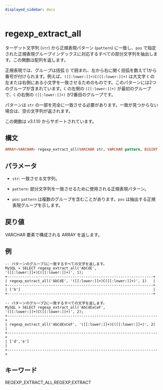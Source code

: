 ```yaml
---
displayed_sidebar: docs
---
```


# regexp_extract_all

ターゲット文字列 (`str`) から正規表現パターン (`pattern`) に一致し、`pos` で指定された正規表現グループインデックスに対応するすべての部分文字列を抽出します。この関数は配列を返します。

正規表現では、グループは括弧 () で囲まれ、左から右に開く括弧を数えて1から番号が付けられます。例えば、`([[:lower:]]+)C([[:lower:]]+)` は大文字 `C` の左または右側にある小文字を一致させるためのものです。このパターンには2つのグループが含まれています。`C` の左側の `([[:lower:]]+)` が最初のグループで、`C` の右側の `([[:lower:]]+)` が2番目のグループです。

パターンは `str` の一部を完全に一致させる必要があります。一致が見つからない場合は、空の文字列が返されます。

この関数は v3.1.10 からサポートされています。

## 構文

```Haskell
ARRAY<VARCHAR> regexp_extract_all(VARCHAR str, VARCHAR pattern, BIGINT pos)
```

## パラメータ

- `str`: 一致させる文字列。

- `pattern`: 部分文字列を一致させるために使用される正規表現パターン。

- `pos`: `pattern` は複数のグループを含むことがあります。`pos` は抽出する正規表現グループを示します。

## 戻り値

VARCHAR 要素で構成される ARRAY を返します。

## 例

```Plain Text
-- パターンのグループ1に一致するすべての文字を返します。
MySQL > SELECT regexp_extract_all('AbCdE', '([[:lower:]]+)C([[:lower:]]+)', 1);
+-------------------------------------------------------------------+
| regexp_extract_all('AbCdE', '([[:lower:]]+)C([[:lower:]]+)', 1)   |
+-------------------------------------------------------------------+
| ['b']                                                             |
+-------------------------------------------------------------------+

-- パターンのグループ2に一致するすべての文字を返します。
MySQL > SELECT regexp_extract_all('AbCdExCeF', '([[:lower:]]+)C([[:lower:]]+)', 2);
+---------------------------------------------------------------------+
| regexp_extract_all('AbCdExCeF', '([[:lower:]]+)C([[:lower:]]+)', 2) |
+---------------------------------------------------------------------+
| ['d','e']                                                           |
+---------------------------------------------------------------------+
```

## キーワード

REGEXP_EXTRACT_ALL,REGEXP,EXTRACT